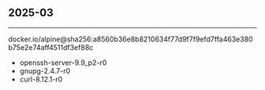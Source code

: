 ## 2025-03
----------------
docker.io/alpine@sha256:a8560b36e8b8210634f77d9f7f9efd7ffa463e380b75e2e74aff4511df3ef88c
- openssh-server-9.9_p2-r0
- gnupg-2.4.7-r0
- curl-8.12.1-r0
